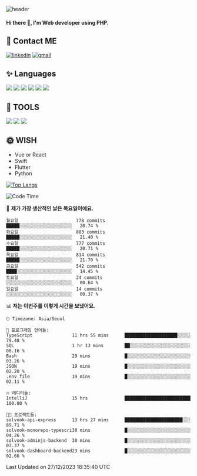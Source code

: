 ![header](https://capsule-render.vercel.app/api?type=waving&color=auto&height=300&section=header&text=Elin&fontSize=90&animation=twinkling)

#### Hi there 👋, I'm <b>Web developer</b> using PHP. ####

<!--
- 🔭 I’m currently working on Uniwill
- 🌱 I’m currently learning Vue or React or Python.
-->

<!---#### I am PHP developer --->

## 💌 Contact ME ###
[<img src='https://img.shields.io/badge/-EunjiKo-%230A66C2?style=flat-square&logo=LinkedIn&logoColor=white' alt='linkedin'>](https://www.linkedin.com/in/https://www.linkedin.com/in/eunji-ko-00a907164//)  [<img src='https://img.shields.io/badge/-einee214%40gmail.com-%23EA4335?style=flat-square&logo=Gmail&logoColor=white' alt='gmail'>](einee214@gmail.com)  


## ✨ Languages
<img src='https://img.shields.io/badge/-PHP-%23777BB4?style=for-the-badge&logo=PHP&logoColor=white'> <img src='https://img.shields.io/badge/-Laravel-%23FF2D20?style=for-the-badge&logo=Laravel&logoColor=white'> <img src='https://img.shields.io/badge/Jquery-%230769AD?style=for-the-badge&logo=Jquery&logoColor=white'> <img src='https://img.shields.io/badge/CSS3-%231572B6?style=for-the-badge&logo=CSS3&logoColor=white'> <img src='https://img.shields.io/badge/Bootstrap-%237952B3?style=for-the-badge&logo=Bootstrap&logoColor=white' > <img src='https://img.shields.io/badge/MySQL-%234479A1?style=for-the-badge&logo=MySQL&logoColor=white' >

## 🌷 TOOLS
<img src='https://img.shields.io/badge/PHPSTORM-%23000000?style=for-the-badge&logo=PhpStorm&logoColor=white' > <img src='https://img.shields.io/badge/GitLab-%23FCA121?style=for-the-badge&logo=GitLab&logoColor=white' > <img src='https://img.shields.io/badge/GitHub-%23181717?style=for-the-badge&logo=GitHub&logoColor=white'>


## 🌞 WISH
- Vue or React
- Swift
- Flutter
- Python


[![Top Langs](https://github-readme-stats.vercel.app/api/top-langs/?username=ein214&layout=compact)](https://github.com/anuraghazra/github-readme-stats)

<!--START_SECTION:waka-->
![Code Time](http://img.shields.io/badge/Code%20Time-3%2C141%20hrs%2010%20mins-blue)

📅 **제가 가장 생산적인 날은 목요일이에요.** 

```text
월요일                      778 commits         █████░░░░░░░░░░░░░░░░░░░░   20.74 % 
화요일                      803 commits         █████░░░░░░░░░░░░░░░░░░░░   21.40 % 
수요일                      777 commits         █████░░░░░░░░░░░░░░░░░░░░   20.71 % 
목요일                      814 commits         █████░░░░░░░░░░░░░░░░░░░░   21.70 % 
금요일                      542 commits         ████░░░░░░░░░░░░░░░░░░░░░   14.45 % 
토요일                      24 commits          ░░░░░░░░░░░░░░░░░░░░░░░░░   00.64 % 
일요일                      14 commits          ░░░░░░░░░░░░░░░░░░░░░░░░░   00.37 % 
```


📊 **저는 이번주를 이렇게 시간을 보냈어요.** 

```text
🕑︎ Timezone: Asia/Seoul

💬 프로그래밍 언어들: 
TypeScript               11 hrs 55 mins      ████████████████████░░░░░   79.48 % 
SQL                      1 hr 13 mins        ██░░░░░░░░░░░░░░░░░░░░░░░   08.16 % 
Bash                     29 mins             █░░░░░░░░░░░░░░░░░░░░░░░░   03.26 % 
JSON                     19 mins             █░░░░░░░░░░░░░░░░░░░░░░░░   02.20 % 
.env file                19 mins             █░░░░░░░░░░░░░░░░░░░░░░░░   02.11 % 

🔥 에디터들: 
IntelliJ                 15 hrs              █████████████████████████   100.00 % 

🐱‍💻 프로젝트들: 
solvook-api-express      13 hrs 27 mins      ██████████████████████░░░   89.71 % 
solvook-monorepo-typescri38 mins             █░░░░░░░░░░░░░░░░░░░░░░░░   04.26 % 
solvook-adminjs-backend  30 mins             █░░░░░░░░░░░░░░░░░░░░░░░░   03.37 % 
solvook-dashboard-backend23 mins             █░░░░░░░░░░░░░░░░░░░░░░░░   02.66 % 
```


 Last Updated on 27/12/2023 18:35:40 UTC
<!--END_SECTION:waka-->

<!---![GitHub stats](https://github-readme-stats.vercel.app/api?username=ein214&show_icons=true&theme=dracula)  --->



